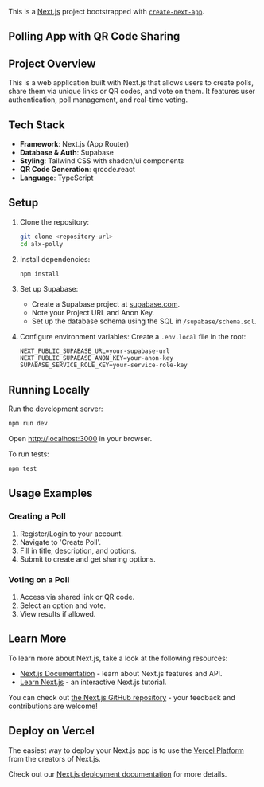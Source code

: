 This is a [Next.js](https://nextjs.org) project bootstrapped with [`create-next-app`](https://nextjs.org/docs/app/api-reference/cli/create-next-app).

## Polling App with QR Code Sharing

## Project Overview

This is a web application built with Next.js that allows users to create polls, share them via unique links or QR codes, and vote on them. It features user authentication, poll management, and real-time voting.

## Tech Stack

- **Framework**: Next.js (App Router)
- **Database & Auth**: Supabase
- **Styling**: Tailwind CSS with shadcn/ui components
- **QR Code Generation**: qrcode.react
- **Language**: TypeScript

## Setup

1. Clone the repository:
   ```bash
   git clone <repository-url>
   cd alx-polly
   ```

2. Install dependencies:
   ```bash
   npm install
   ```

3. Set up Supabase:
   - Create a Supabase project at [supabase.com](https://supabase.com).
   - Note your Project URL and Anon Key.
   - Set up the database schema using the SQL in `/supabase/schema.sql`.

4. Configure environment variables:
   Create a `.env.local` file in the root:
   ```
   NEXT_PUBLIC_SUPABASE_URL=your-supabase-url
   NEXT_PUBLIC_SUPABASE_ANON_KEY=your-anon-key
   SUPABASE_SERVICE_ROLE_KEY=your-service-role-key
   ```

## Running Locally

Run the development server:

```bash
npm run dev
```

Open [http://localhost:3000](http://localhost:3000) in your browser.

To run tests:
```bash
npm test
```

## Usage Examples

### Creating a Poll
1. Register/Login to your account.
2. Navigate to 'Create Poll'.
3. Fill in title, description, and options.
4. Submit to create and get sharing options.

### Voting on a Poll
1. Access via shared link or QR code.
2. Select an option and vote.
3. View results if allowed.

## Learn More

To learn more about Next.js, take a look at the following resources:

- [Next.js Documentation](https://nextjs.org/docs) - learn about Next.js features and API.
- [Learn Next.js](https://nextjs.org/learn) - an interactive Next.js tutorial.

You can check out [the Next.js GitHub repository](https://github.com/vercel/next.js) - your feedback and contributions are welcome!

## Deploy on Vercel

The easiest way to deploy your Next.js app is to use the [Vercel Platform](https://vercel.com/new?utm_medium=default-template&filter=next.js&utm_source=create-next-app&utm_campaign=create-next-app-readme) from the creators of Next.js.

Check out our [Next.js deployment documentation](https://nextjs.org/docs/app/building-your-application/deploying) for more details.
